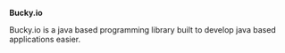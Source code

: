 **Bucky.io**

Bucky.io is a java based programming library built to develop java based applications easier.

